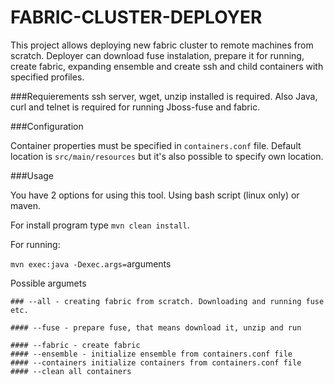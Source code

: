 

FABRIC-CLUSTER-DEPLOYER
============================


This project allows deploying new fabric cluster to remote machines from scratch. Deployer can download fuse instalation, prepare it for running, create fabric, expanding ensemble and create ssh and child containers with specified profiles. 

###Requierements 
ssh server, wget, unzip  installed is required. Also Java, curl and telnet is required for running Jboss-fuse and fabric.


###Configuration

Container properties must be specified in  `containers.conf` file. Default location is `src/main/resources` but it's also possible to specify own location. 

###Usage

You have 2 options for using this tool. Using bash script (linux only) or maven.

For install program type `mvn clean install`.

For running: 

`mvn exec:java -Dexec.args=`arguments

Possible argumets
    
    ### --all - creating fabric from scratch. Downloading and running fuse etc.
    
    #### --fuse - prepare fuse, that means download it, unzip and run
    
    #### --fabric - create fabric
    #### --ensemble - initialize ensemble from containers.conf file
    #### --containers initialize containers from containers.conf file
    #### --clean all containers
    



